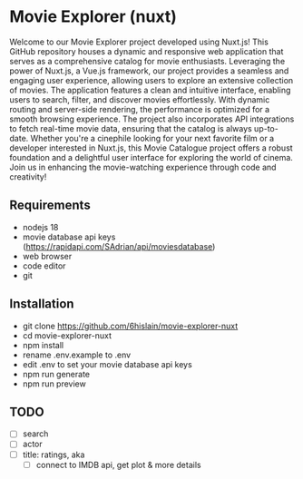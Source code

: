 # Movie Explorer (nuxt)

Welcome to our Movie Explorer project developed using Nuxt.js! This GitHub repository houses a dynamic and responsive web application that serves as a comprehensive catalog for movie enthusiasts. Leveraging the power of Nuxt.js, a Vue.js framework, our project provides a seamless and engaging user experience, allowing users to explore an extensive collection of movies. The application features a clean and intuitive interface, enabling users to search, filter, and discover movies effortlessly. With dynamic routing and server-side rendering, the performance is optimized for a smooth browsing experience. The project also incorporates API integrations to fetch real-time movie data, ensuring that the catalog is always up-to-date. Whether you're a cinephile looking for your next favorite film or a developer interested in Nuxt.js, this Movie Catalogue project offers a robust foundation and a delightful user interface for exploring the world of cinema. Join us in enhancing the movie-watching experience through code and creativity!

## Requirements

- nodejs 18
- movie database api keys (https://rapidapi.com/SAdrian/api/moviesdatabase)
- web browser
- code editor
- git

## Installation

- git clone https://github.com/6hislain/movie-explorer-nuxt
- cd movie-explorer-nuxt
- npm install
- rename .env.example to .env
- edit .env to set your movie database api keys
- npm run generate
- npm run preview

## TODO

- [ ] search
- [ ] actor
- [ ] title: ratings, aka
    - [ ] connect to IMDB api, get plot & more details
